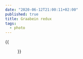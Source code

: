 ```yaml
---
date: "2020-06-12T21:00:11+02:00"
published: true
title: Graabein redux
tags:
  - photo
---
```


{{<figure alt="Graabein redux" src="/images/2020-06-12-Graabein-redux.jpg" width="1280">}}
